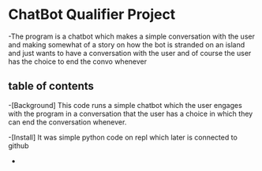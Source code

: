 # ChatBot Qualifier Project

-The program is a chatbot which makes a simple conversation with the user and making somewhat of a story on how the bot is stranded on an island and just wants to have a conversation with the user and of course the user has the choice to end the convo whenever 

## table of contents 

-[Background] This code runs a simple chatbot which the user engages with the program in a conversation that the user has a choice in which they can end the conversation whenever.

-[Install] It was simple python code on repl which later is connected to github

-